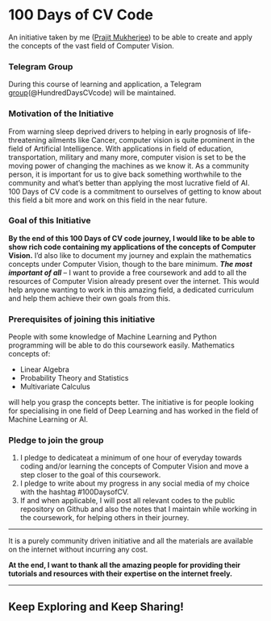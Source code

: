 # 100 Days of CV Code

An initiative taken by me ([Prajit Mukherjee](https://github.com/thegeekbong)) to be able to create and apply the concepts of the vast field of Computer Vision. 

### Telegram Group
During this course of learning and application, a Telegram [group](https://t.me/HundredDaysCVcode)(@HundredDaysCVcode) will be maintained. 

### Motivation of the Initiative
From  warning  sleep  deprived  drivers  to  helping  in  early  prognosis  of  life-threatening ailments like Cancer, computer vision is quite prominent in the field of Artificial Intelligence.
With applications in field of education, transportation, military  and  many  more,  computer  vision  is  set  to  be  the  moving  power  of changing the machines as we know it. As a community person, it is important for us to give back something worthwhile to the community and what’s better than applying the most lucrative field of AI.
100 Days of CV code is a commitment to ourselves of getting to know about this field a bit more and work on this field in the near future.

### Goal of this  Initiative

**By the end of this 100 Days of CV code journey, I would like to be able to show rich code containing my applications of the concepts of Computer Vision.**
I’d also like to document my journey and explain the  mathematics  concepts under Computer Vision, though to the bare minimum.
***The most important of all*** – I want to provide a free coursework and add to all the resources of Computer Vision already present over the internet. This would help anyone wanting to work in this amazing field, a dedicated curriculum and help them achieve their own goals from this.


### Prerequisites of joining this initiative

People with some knowledge of Machine Learning and Python programming will be able to do this coursework easily.
Mathematics concepts of:
- Linear Algebra
- Probability  Theory and Statistics
- Multivariate Calculus

will help you grasp the concepts better.
The initiative is for people looking for specialising in one field of Deep Learning and has worked in the field of Machine Learning or AI.

### Pledge to  join the group

1. I pledge to dedicateat a minimum of one hour of everyday towards coding and/or learning the concepts of Computer Vision and move a step closer to the goal of this coursework.
2. I pledge to write about my progress in any social media of my choice with the hashtag #100DaysofCV.
3. If  and  when  applicable,  I  will  post  all  relevant  codes  to  the  public repository on Github and also the notes that I maintain while working in the coursework, for helping others in their journey.

---

It is a purely community driven initiative and all the materials are available on the internet without incurring any cost. 

**At the end, I want to thank all the amazing people for providing their tutorials and resources with their expertise on the internet freely.**

---

## Keep Exploring and Keep Sharing!

